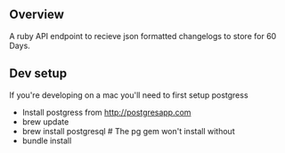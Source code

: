 ## Overview
A ruby API endpoint to recieve json formatted changelogs to store for 60 Days.

## Dev setup
If you're developing on a mac you'll need to first setup postgress
* Install postgress from http://postgresapp.com
* brew update 
* brew install postgresql # The pg gem won't install without 
* bundle install

